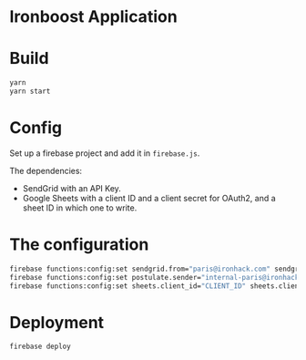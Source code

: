 # Ironboost Application

# Build

```bash
yarn
yarn start
```

# Config

Set up a firebase project and add it in `firebase.js`.

The dependencies:

- SendGrid with an API Key.
- Google Sheets with a client ID and a client secret for OAuth2, and a sheet ID in which one to write.

# The configuration

```bash
firebase functions:config:set sendgrid.from="paris@ironhack.com" sendgrid.key="API_KEY"
firebase functions:config:set postulate.sender="internal-paris@ironhack.com"
firebase functions:config:set sheets.client_id="CLIENT_ID" sheets.client_secret="CLIENT_SECRET" sheets.sheet_id="SHEET_ID"
```

# Deployment

```bash
firebase deploy
```
